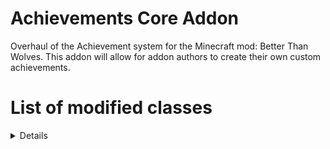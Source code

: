 # Achievements Core Addon
Overhaul of the Achievement system for the Minecraft mod: Better Than Wolves.
This addon will allow for addon authors to create their own custom achievements.

# List of modified classes
<details>
  
  ## Client
  - Achievement
  - AchievementList
  - AchievementMap
  - EntityItem
  - EntityPlayer
  - EntityPlayerMP
  - FCBlockCampfire
  - FCBlockFurnaceBrick
  - GuiAchievement
  - GuiAchievements
  - SlotCrafting
</details>
